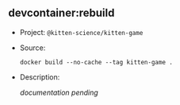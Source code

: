 ## devcontainer:rebuild

-   Project: `@kitten-science/kitten-game`
-   Source:

    ```shell
    docker build --no-cache --tag kitten-game .
    ```

-   Description:

    _documentation pending_
